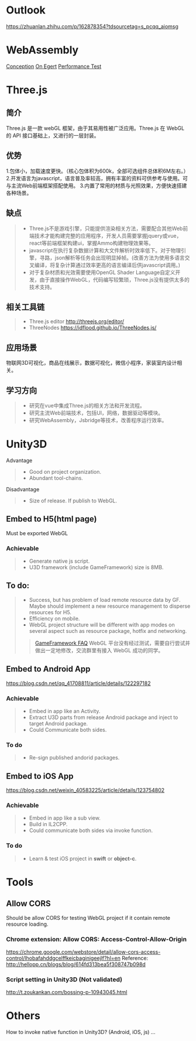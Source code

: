 # Outlook
https://zhuanlan.zhihu.com/p/162878354?tdsourcetag=s_pcqq_aiomsg

# WebAssembly
[Conception](https://blog.csdn.net/xuanhun521/article/details/111466058)
[On Egert](https://zhuanlan.zhihu.com/p/30513129)
[Performance Test](https://github.com/liuxinyumocn/WX3DPhysicsTest)

# Three.js
## 简介
Three.js 是一款 webGL 框架，由于其易用性被广泛应用。Three.js 在 WebGL 的 API 接口基础上，又进行的一层封装。

## 优势
1.包体小，加载速度更快。（核心包体积为600k，全部可选组件总体积6M左右。）
2.开发语言为javascript，语言普及率较高，拥有丰富的资料可供参考与使用。可与主流Web前端框架搭配使用。
3.内置了常用的材质与光照效果，方便快速搭建各种场景。

## 缺点
> * Three.js不是游戏引擎，只能提供渲染相关方法，需要配合其他Web前端技术才能构建完整的应用程序，开发人员需要掌握jquery或vue，react等前端框架构建ui，掌握Ammo构建物理效果等。
> * javascript在执行复杂数据计算和大文件解析时效率低下。对于物理引擎，寻路，json解析等任务会出现明显掉帧。(改善方法为使用多语言交叉编译，将复杂计算通过效率更高的语言编译后供javascript调用。)
> * 对于复杂材质和光效需要使用OpenGL Shader Language自定义开发，由于直接操作WebGL，代码编写较繁琐，Three.js没有提供太多的技术支持。

## 相关工具链
> * Three.js editor  http://threejs.org/editor/
> * ThreeNodes https://idflood.github.io/ThreeNodes.js/

## 应用场景
物联网3D可视化，商品在线展示，数据可视化，微信小程序，家装室内设计相关。

## 学习方向
> * 研究在vue中集成Three.js的相关方法和开发流程。
> * 研究主流Web前端技术，包括UI，网络，数据驱动等模块。
> * 研究WebAssembly，Jsbridge等技术，改善程序运行效率。

# Unity3D
Advantage
> * Good on project organization.
> * Abundant tool-chains.

Disadvantage
> * Size of release. If publish to WebGL.

## Embed to H5(html page)
Must be exported WebGL
### Achievable
> * Generate native js script.
> * U3D framework (include GameFramework) size is 8MB.

## To do:
> * Success, but has problem of load remote resource data by GF.
>   Maybe should implement a new resource management to disperse resources for H5.
> * Efficiency on mobile.
> * WebGL project structure will be different with app modes on several aspect such as resource package, hotfix and networking.
>> [GameFramework FAQ](http://gameframework.cn/faq/)
>> WebGL 平台没有经过测试，需要自行尝试并做出一定地修改，交流群里有接入 WebGL 成功的同学。

## Embed to Android App
https://blog.csdn.net/qq_41708811/article/details/122297182
### Achievable
> * Embed in app like an Activity.
> * Extract U3D parts from release Android package and inject to target Android package.
> * Could Communicate both sides.

### To do
> * Re-sign published andorid packages.

## Embed to iOS App  
https://blog.csdn.net/weixin_40583225/article/details/123754802
### Achievable
> * Embed in app like a sub view.
> * Build in IL2CPP.
> * Could communicate both sides via invoke function.
### To do
> * Learn & test iOS project in **swift** or **object-c**.


# Tools
## Allow CORS
Should be allow CORS for testing WebGL project if it contain remote resource loading.
### Chrome extension: Allow CORS: Access-Control-Allow-Origin
https://chrome.google.com/webstore/detail/allow-cors-access-control/lhobafahddgcelffkeicbaginigeejlf?hl=en
Reference: http://hellopp.cn/blogs/blog/614fd313bea5f308747b098d

### Script setting in Unity3D (Not validated)
http://t.zoukankan.com/bossing-p-10943045.html

# Others
How to invoke native function in Unity3D? (Android, iOS, js)
...
